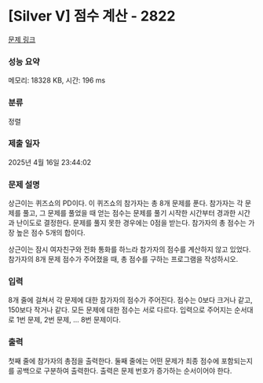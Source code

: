 # [Silver V] 점수 계산 - 2822 

[문제 링크](https://www.acmicpc.net/problem/2822) 

### 성능 요약

메모리: 18328 KB, 시간: 196 ms

### 분류

정렬

### 제출 일자

2025년 4월 16일 23:44:02

### 문제 설명

<p>상근이는 퀴즈쇼의 PD이다. 이 퀴즈쇼의 참가자는 총 8개 문제를 푼다. 참가자는 각 문제를 풀고, 그 문제를 풀었을 때 얻는 점수는 문제를 풀기 시작한 시간부터 경과한 시간과 난이도로 결정한다. 문제를 풀지 못한 경우에는 0점을 받는다. 참가자의 총 점수는 가장 높은 점수 5개의 합이다. </p>

<p>상근이는 잠시 여자친구와 전화 통화를 하느라 참가자의 점수를 계산하지 않고 있었다. 참가자의 8개 문제 점수가 주어졌을 때, 총 점수를 구하는 프로그램을 작성하시오.</p>

### 입력 

 <p>8개 줄에 걸쳐서 각 문제에 대한 참가자의 점수가 주어진다. 점수는 0보다 크거나 같고, 150보다 작거나 같다. 모든 문제에 대한 점수는 서로 다르다. 입력으로 주어지는 순서대로 1번 문제, 2번 문제, ... 8번 문제이다.</p>

### 출력 

 <p>첫째 줄에 참가자의 총점을 출력한다. 둘째 줄에는 어떤 문제가 최종 점수에 포함되는지를 공백으로 구분하여 출력한다. 출력은 문제 번호가 증가하는 순서이어야 한다.</p>

